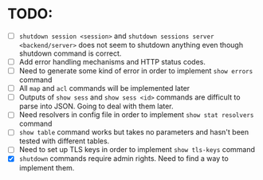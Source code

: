 TODO:
=====
 - [ ] `shutdown session <session>` and `shutdown sessions server <backend/server>` does not seem to shutdown anything even though shutdown command is correct.
 - [ ] Add error handling mechanisms and HTTP status codes.
 - [ ] Need to generate some kind of error in order to implement `show errors` command
 - [ ] All `map` and `acl` commands will be implemented later
 - [ ] Outputs of `show sess` and `show sess <id>` commands are difficult to parse into JSON. Going to deal with them later.
 - [ ] Need resolvers in config file in order to implement `show stat resolvers` command
 - [ ] `show table` command works but takes no parameters and hasn't been tested with different tables.
 - [ ] Need to set up TLS keys in order to implement `show tls-keys` command
 - [x] `shutdown` commands require admin rights. Need to find a way to implement them.
